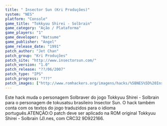 ```yaml
---
title: " Insector Sun (Kri Produções)"
system: "NES"
platform: "Console"
game_title: "Tokkyuu Shirei - Solbrain"
game_category: "Ação / Plataforma"
game_players: "1"
game_developer: "Natsume"
game_publisher: "Angel"
game_release_date: "1991"
patch_author: "Jet Chan"
patch_group: "Kri Produções"
patch_site: "http://www.insectorsun.com/"
patch_version: "1.0"
patch_release: "??/06/2007"
patch_type: "IPS"
patch_progress: "???"
patch_images: ["http://www.romhackers.org/imagens/hacks/%5BNES%5D%20Insector%20Sun%20-%20Kri%20Produ%C3%A7%C3%B5es%20-%201.png","http://www.romhackers.org/imagens/hacks/%5BNES%5D%20Insector%20Sun%20-%20Kri%20Produ%C3%A7%C3%B5es%20-%202.png","http://www.romhackers.org/imagens/hacks/%5BNES%5D%20Insector%20Sun%20-%20Kri%20Produ%C3%A7%C3%B5es%20-%203.png"]
---
```

Este hack muda o personagem Solbraver do jogo Tokkyuu Shirei - Solbrain para o personagem de tokusatsu brasileiro Insector Sun. O hack também conta com os textos do jogo traduzidos para o idioma português.ATENÇÃO:O patch deve ser aplicado na ROM original Tokkyuu Shirei - Solbrain (J).nes, com CRC32 9D922166.